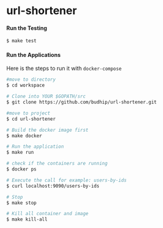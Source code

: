 # url-shortener

#### Run the Testing

```bash
$ make test
```

#### Run the Applications
Here is the steps to run it with `docker-compose`

```bash
#move to directory
$ cd workspace

# Clone into YOUR $GOPATH/src
$ git clone https://github.com/budhip/url-shortener.git

#move to project
$ cd url-shortener

# Build the docker image first
$ make docker

# Run the application
$ make run

# check if the containers are running
$ docker ps

# Execute the call for example: users-by-ids
$ curl localhost:9090/users-by-ids

# Stop
$ make stop

# Kill all container and image
$ make kill-all
```